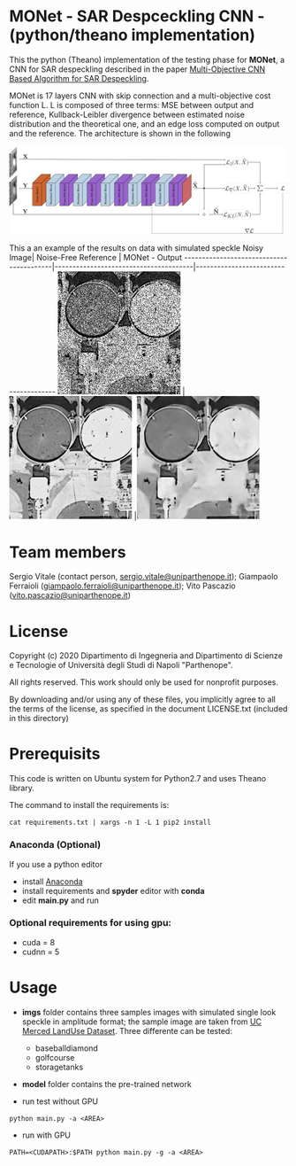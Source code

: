 # MONet - SAR Despceckling CNN - (python/theano implementation)

This the python (Theano) implementation of the testing phase for **MONet**, a CNN for SAR despeckling described in the paper
[Multi-Objective CNN Based Algorithm for SAR
Despeckling](https://ieeexplore.ieee.org/document/9261137).

MONet is 17 layers CNN with skip connection and a multi-objective cost function L. L is composed of three terms: MSE between output and reference, Kullback-Leibler divergence between estimated noise distribution and the theoretical one, and an edge loss computed on output and the reference. The architecture is shown in the following

![net](/samples/net-1.png)

This a an example of the results on data with simulated speckle
 Noisy Image| Noise-Free Reference | MONet - Output 
-----------------------------------------|---------------------------------------|--------------------------------------
![img1](/samples/storagetanks_noisy.png) |![img2](/samples/storagetanks_ref.png) |![img3](/samples/storagetanks_out.png)

# Team members
 Sergio Vitale    (contact person, sergio.vitale@uniparthenope.it);
 Giampaolo Ferraioli (giampaolo.ferraioli@uniparthenope.it);
 Vito Pascazio (vito.pascazio@uniparthenope.it)
 
# License
Copyright (c) 2020 Dipartimento di Ingegneria and Dipartimento di Scienze e Tecnologie of Università degli Studi di Napoli "Parthenope".

All rights reserved. This work should only be used for nonprofit purposes.

By downloading and/or using any of these files, you implicitly agree to all the
terms of the license, as specified in the document LICENSE.txt
(included in this directory)

# Prerequisits
This code is written on Ubuntu system for Python2.7 and uses Theano library.

The command to install the requirements is: 

```
cat requirements.txt | xargs -n 1 -L 1 pip2 install
```

### Anaconda (Optional)
If you use a python editor
* install [Anaconda](https://repo.anaconda.com/archive/)
* install requirements and **spyder** editor with **conda**
* edit **main.py** and run

### Optional requirements for using gpu:
* cuda = 8 
* cudnn = 5


# Usage 
* **imgs** folder contains three samples images with simulated single look speckle in amplitude format;
the sample image are taken from [UC Merced LandUse Dataset](http://weegee.vision.ucmerced.edu/datasets/landuse.html).
Three differente <AREA> can be tested:
     * baseballdiamond
     * golfcourse
     * storagetanks

* **model** folder contains the pre-trained network
* run test without GPU
```
python main.py -a <AREA>
```
* run with GPU
```
PATH=<CUDAPATH>:$PATH python main.py -g -a <AREA>
```
